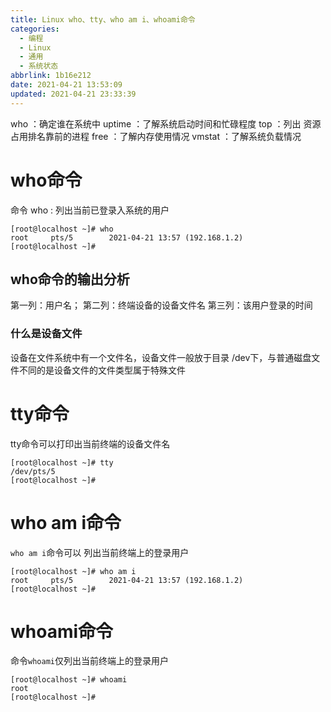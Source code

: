 ```yaml
---
title: Linux who、tty、who am i、whoami命令
categories: 
  - 编程
  - Linux
  - 通用
  - 系统状态
abbrlink: 1b16e212
date: 2021-04-21 13:53:09
updated: 2021-04-21 23:33:39
---
```


who ：确定谁在系统中
uptime ：了解系统启动时间和忙碌程度
top ：列出 资源占用排名靠前的进程
free ：了解内存使用情况
vmstat ：了解系统负载情况
# who命令
命令 who : 列出当前已登录入系统的用户
```
[root@localhost ~]# who
root     pts/5        2021-04-21 13:57 (192.168.1.2)
[root@localhost ~]# 
```
## who命令的输出分析
第一列：用户名；
第二列：终端设备的设备文件名
第三列：该用户登录的时间

### 什么是设备文件
设备在文件系统中有一个文件名，设备文件一般放于目录 /dev下，与普通磁盘文件不同的是设备文件的文件类型属于特殊文件

# tty命令
tty命令可以打印出当前终端的设备文件名
```
[root@localhost ~]# tty
/dev/pts/5
[root@localhost ~]# 
```
# who am i命令
`who am i`命令可以 列出当前终端上的登录用户
```
[root@localhost ~]# who am i
root     pts/5        2021-04-21 13:57 (192.168.1.2)
[root@localhost ~]# 
```
# whoami命令
命令`whoami`仅列出当前终端上的登录用户
```
[root@localhost ~]# whoami
root
[root@localhost ~]# 
```

